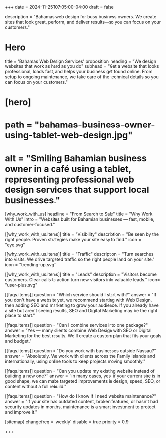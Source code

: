 +++
date = 2024-11-25T07:05:00-04:00
draft = false

description = "Bahamas web design for busy business owners. We create sites that look great, perform, and deliver results—so you can focus on your customers."

# Hero
title = 'Bahamas Web Design Services'
proposition_heading = "We design websites that work as hard as you do"
subhead = "Get a website that looks professional, loads fast, and helps your business get found online. From setup to ongoing maintenance, we take care of the technical details so you can focus on your customers."

# [hero]
# path = "bahamas-business-owner-using-tablet-web-design.jpg"
# alt = "Smiling Bahamian business owner in a café using a tablet, representing professional web design services that support local businesses."

[why_work_with_us]
headline = "From Search to Sale"
title = "Why Work With Us"
intro = "Websites built for Bahamian businesses — fast, mobile, and customer-focused."

[[why_work_with_us.items]]
title = "Visibility"
description = "Be seen by the right people. Proven strategies make your site easy to find."
icon = "eye.svg"

[[why_work_with_us.items]]
title = "Traffic"
description = "Turn searches into visits. We drive targeted traffic so the right people land on your site."
icon = "trending-up.svg"

[[why_work_with_us.items]]
title = "Leads"
description = "Visitors become customers. Clear calls to action turn new visitors into valuable leads."
icon= "user-plus.svg"

[[faqs.items]]
question = "Which service should I start with?"
answer = "If you don't have a website yet, we recommend starting with Web Design, then adding SEO and marketing to grow your audience. If you already have a site but aren't seeing results, SEO and Digital Marketing may be the right place to start."

[[faqs.items]]
question = "Can I combine services into one package?"
answer = "Yes — many clients combine Web Design with SEO or Digital Marketing for the best results. We'll create a custom plan that fits your goals and budget."

[[faqs.items]]
question = "Do you work with businesses outside Nassau?"
answer = "Absolutely. We work with clients across the Family Islands and internationally, using online tools to keep projects moving smoothly."

[[faqs.items]]
question = "Can you update my existing website instead of building a new one?"
answer = "In many cases, yes. If your current site is in good shape, we can make targeted improvements in design, speed, SEO, or content without a full rebuild."

[[faqs.items]]
question = "How do I know if I need website maintenance?"
answer = "If your site has outdated content, broken features, or hasn't had security updates in months, maintenance is a smart investment to protect and improve it."


[sitemap]
  changefreq = 'weekly'
  disable = true
  priority = 0.9

+++
